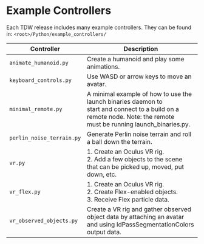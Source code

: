# Example Controllers

Each TDW release includes many example controllers. They can be found in: `<root>/Python/example_controllers/`

| Controller | Description |
| --- | --- |
| `animate_humanoid.py` | Create a humanoid and play some animations. |
| `keyboard_controls.py` | Use WASD or arrow keys to move an avatar. |
| `minimal_remote.py` | A minimal example of how to use the launch binaries daemon to<br>start and connect to a build on a remote node. Note: the remote<br>must be running launch_binaries.py. |
| `perlin_noise_terrain.py` | Generate Perlin noise terrain and roll a ball down the terrain. |
| `vr.py` | 1. Create an Oculus VR rig.<br>2. Add a few objects to the scene that can be picked up, moved, put down, etc. |
| `vr_flex.py` | 1. Create an Oculus VR rig.<br>2. Create Flex-enabled objects.<br>3. Receive Flex particle data. |
| `vr_observed_objects.py` | Create a VR rig and gather observed object data by attaching an avatar and using IdPassSegmentationColors output data. |
